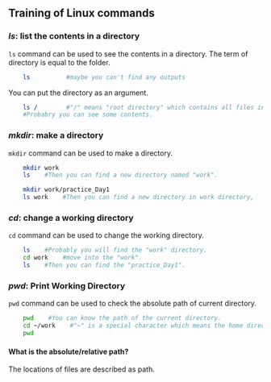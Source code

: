 ## Training of Linux commands

### *ls*: list the contents in a directory  
`ls` command can be used to see the contents in a directory. The term of directory is equal to the folder.  
``` bash
    ls          #maybe you can't find any outputs
```  

You can put the directory as an argument.  
``` bash
    ls /        #"/" means "root directory" which contains all files in the computer.  
    #Probabry you can see some contents.
```

### *mkdir*: make a directory  
`mkdir` command can be used to make a directory.  
``` bash
    mkdir work  
    ls    #Then you can find a new directory named "work".
```

``` bash
    mkdir work/practice_Day1  
    ls work    #Then you can find a new directory in work directory,
```

### *cd*: change a working directory
`cd` command can be used to change the working directory.  
``` bash
    ls    #Probably you will find the "work" directory.  
    cd work    #move into the "work".  
    ls    #Then you can find the "practice_Day1".
``` 

### *pwd*: **P**rint **W**orking **D**irectory  
`pwd` command can be used to check the absolute path of current directory.  
``` bash
    pwd    #You can know the path of the current directory.
    cd ~/work    #"~" is a special character which means the home directory.
    pwd    
```  
#### What is the absolute/relative path?  
The locations of files are described as path.
